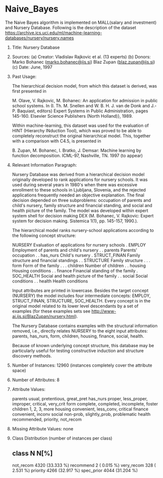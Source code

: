 # Naive_Bayes
The Naive Bayes algorithm is implemented on MALL(salary and investment) and Nursery Database.
Following is the description of the dataset
https://archive.ics.uci.edu/ml/machine-learning-databases/nursery/nursery.names
1. Title: Nursery Database

2. Sources:
   (a) Creator: Vladislav Rajkovic et al. (13 experts)
   (b) Donors: Marko Bohanec   (marko.bohanec@ijs.si)
               Blaz Zupan      (blaz.zupan@ijs.si)
   (c) Date: June, 1997

3. Past Usage:

   The hierarchical decision model, from which this dataset is
   derived, was first presented in 

   M. Olave, V. Rajkovic, M. Bohanec: An application for admission in
   public school systems. In (I. Th. M. Snellen and W. B. H. J. van de
   Donk and J.-P. Baquiast, editors) Expert Systems in Public
   Administration, pages 145-160. Elsevier Science Publishers (North
   Holland)}, 1989.

   Within machine-learning, this dataset was used for the evaluation
   of HINT (Hierarchy INduction Tool), which was proved to be able to
   completely reconstruct the original hierarchical model. This,
   together with a comparison with C4.5, is presented in

   B. Zupan, M. Bohanec, I. Bratko, J. Demsar: Machine learning by
   function decomposition. ICML-97, Nashville, TN. 1997 (to appear)

4. Relevant Information Paragraph:

   Nursery Database was derived from a hierarchical decision model
   originally developed to rank applications for nursery schools. It
   was used during several years in 1980's when there was excessive
   enrollment to these schools in Ljubljana, Slovenia, and the
   rejected applications frequently needed an objective
   explanation. The final decision depended on three subproblems:
   occupation of parents and child's nursery, family structure and
   financial standing, and social and health picture of the family.
   The model was developed within expert system shell for decision
   making DEX (M. Bohanec, V. Rajkovic: Expert system for decision
   making. Sistemica 1(1), pp. 145-157, 1990.).

   The hierarchical model ranks nursery-school applications according
   to the following concept structure:

   NURSERY            Evaluation of applications for nursery schools
   . EMPLOY           Employment of parents and child's nursery
   . . parents        Parents' occupation
   . . has_nurs       Child's nursery
   . STRUCT_FINAN     Family structure and financial standings
   . . STRUCTURE      Family structure
   . . . form         Form of the family
   . . . children     Number of children
   . . housing        Housing conditions
   . . finance        Financial standing of the family
   . SOC_HEALTH       Social and health picture of the family
   . . social         Social conditions
   . . health         Health conditions

   Input attributes are printed in lowercase. Besides the target
   concept (NURSERY) the model includes four intermediate concepts:
   EMPLOY, STRUCT_FINAN, STRUCTURE, SOC_HEALTH. Every concept is in
   the original model related to its lower level descendants by a set
   of examples (for these examples sets see 
   http://www-ai.ijs.si/BlazZupan/nursery.html).

   The Nursery Database contains examples with the structural
   information removed, i.e., directly relates NURSERY to the eight input
   attributes: parents, has_nurs, form, children, housing, finance,
   social, health.

   Because of known underlying concept structure, this database may be
   particularly useful for testing constructive induction and
   structure discovery methods.

5. Number of Instances: 12960
   (instances completely cover the attribute space)

6. Number of Attributes: 8

7. Attribute Values:

   parents        usual, pretentious, great_pret
   has_nurs       proper, less_proper, improper, critical, very_crit
   form           complete, completed, incomplete, foster
   children       1, 2, 3, more
   housing        convenient, less_conv, critical
   finance        convenient, inconv
   social         non-prob, slightly_prob, problematic
   health         recommended, priority, not_recom

8. Missing Attribute Values: none

9. Class Distribution (number of instances per class)

   class        N         N[%]
   ------------------------------
   not_recom    4320   (33.333 %)
   recommend       2   ( 0.015 %)
   very_recom    328   ( 2.531 %)
   priority     4266   (32.917 %)
   spec_prior   4044   (31.204 %)
